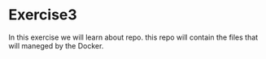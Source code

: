 # Exercise3
In this exercise we will learn about repo. this repo will contain the files that will maneged by the Docker.
